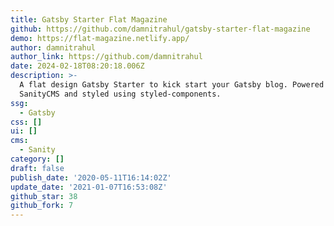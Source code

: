 ```yaml
---
title: Gatsby Starter Flat Magazine
github: https://github.com/damnitrahul/gatsby-starter-flat-magazine
demo: https://flat-magazine.netlify.app/
author: damnitrahul
author_link: https://github.com/damnitrahul
date: 2024-02-18T08:20:18.006Z
description: >-
  A flat design Gatsby Starter to kick start your Gatsby blog. Powered by
  SanityCMS and styled using styled-components.
ssg:
  - Gatsby
css: []
ui: []
cms:
  - Sanity
category: []
draft: false
publish_date: '2020-05-11T16:14:02Z'
update_date: '2021-01-07T16:53:08Z'
github_star: 38
github_fork: 7
---
```

